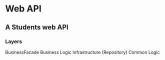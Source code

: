 # Web API

## A Students web API

### Layers
<p>
BusinessFacade
Business Logic
Infrastructure (Repository)
Common Logic
</p>
